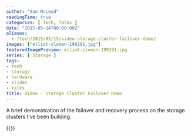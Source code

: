 ```yaml
---
author: "Sam McLeod"
readingTime: true
categories: [ Tech, Talks ]
date: "2015-05-14T00:00:00Z"
aliases:
  - /tech/2015/05/15/video-storage-cluster-failover-demo/
images: ["elliot-sloman-199291.jpg"]
featuredImagePreview: elliot-sloman-199291.jpg
series: [ Storage ]
tags:
- tech
- storage
- hardware
- slides
- talks
title: Video - Storage Cluster Failover Demo
---
```


A brief demonstration of the failover and recovery process on the storage clusters I've been building.

{{<youtube _fRMtXWM3FU>}}
